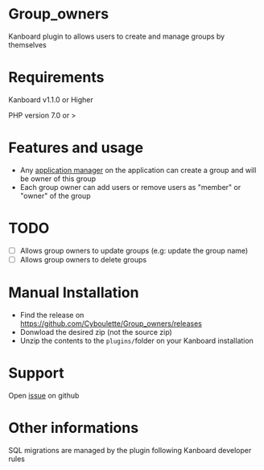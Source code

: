 # Group_owners
Kanboard plugin to allows users to create and manage groups by themselves

# Requirements
Kanboard v1.1.0 or Higher

PHP version 7.0 or >

# Features and usage
* Any [application manager](https://docs.kanboard.org/en/latest/user_guide/users.html#application-roles) on the application can create a group and will be owner of this group
* Each group owner can add users or remove users as "member" or "owner" of the group

# TODO
- [ ] Allows group owners to update groups (e.g: update the group name)
- [ ] Allows group owners to delete groups

# Manual Installation
- Find the release on https://github.com/Cyboulette/Group_owners/releases
- Donwload the desired zip (not the source zip)
- Unzip the contents to the `plugins/`folder on your Kanboard installation

# Support
Open [issue](https://github.com/Cyboulette/Group_owners/issues) on github

# Other informations

SQL migrations are managed by the plugin following Kanboard developer rules
